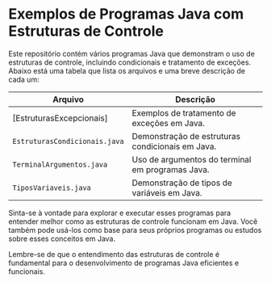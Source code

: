# Exemplos de Programas Java com Estruturas de Controle

Este repositório contém vários programas Java que demonstram o uso de estruturas de controle, incluindo condicionais e tratamento de exceções. Abaixo está uma tabela que lista os arquivos e uma breve descrição de cada um:

| Arquivo                          | Descrição                                           |
|----------------------------------|-----------------------------------------------------|
| [EstruturasExcepcionais]    | Exemplos de tratamento de exceções em Java.        |
| `EstruturasCondicionais.java`    | Demonstração de estruturas condicionais em Java.   |
| `TerminalArgumentos.java`        | Uso de argumentos do terminal em programas Java.   |
| `TiposVariaveis.java`            | Demonstração de tipos de variáveis em Java.        |

Sinta-se à vontade para explorar e executar esses programas para entender melhor como as estruturas de controle funcionam em Java. Você também pode usá-los como base para seus próprios programas ou estudos sobre esses conceitos em Java.

Lembre-se de que o entendimento das estruturas de controle é fundamental para o desenvolvimento de programas Java eficientes e funcionais.


